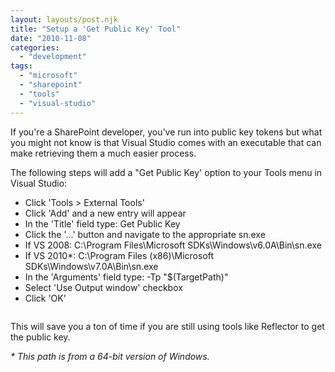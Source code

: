 ```yaml
---
layout: layouts/post.njk
title: "Setup a 'Get Public Key' Tool"
date: "2010-11-08"
categories: 
  - "development"
tags: 
  - "microsoft"
  - "sharepoint"
  - "tools"
  - "visual-studio"
---
```


If you're a SharePoint developer, you've run into public key tokens but what you might not know is that Visual Studio comes with an executable that can make retrieving them a much easier process.

The following steps will add a "Get Public Key' option to your Tools menu in Visual Studio:

- Click 'Tools > External Tools'
- Click 'Add' and a new entry will appear
- In the 'Title' field type: Get Public Key
- Click the '...' button and navigate to the appropriate sn.exe
- If VS 2008: C:\\Program Files\\Microsoft SDKs\\Windows\\v6.0A\\Bin\\sn.exe
- If VS 2010\*: C:\\Program Files (x86)\\Microsoft SDKs\\Windows\\v7.0A\\Bin\\sn.exe
- In the 'Arguments' field type: -Tp "$(TargetPath)"
- Select 'Use Output window' checkbox
- Click 'OK'

<img src="../../../img/posts/2010/external-tools.png" alt="" class="img-fluid">

This will save you a ton of time if you are still using tools like Reflector to get the public key.

_\* This path is from a 64-bit version of Windows._
